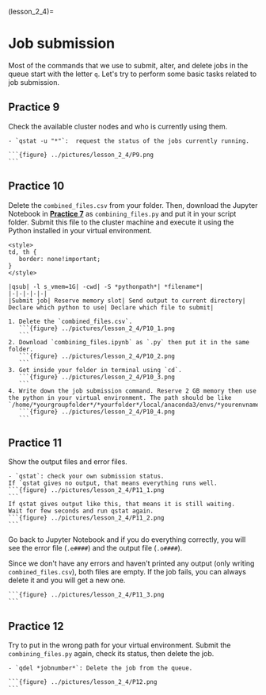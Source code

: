 (lesson_2_4)=
# Job submission
Most of the commands that we use to submit, alter, and delete jobs in the queue start with the letter `q`. Let's try to perform some basic tasks related to job submission.

## Practice 9 
Check the available cluster nodes and who is currently using them.
````{admonition} Checking status
- `qstat -u "*"`:  request the status of the jobs currently running.
````

````{admonition} Expected output
```{figure} ../pictures/lesson_2_4/P9.png
```
````

## Practice 10
Delete the `combined_files.csv` from your folder. Then, download the Jupyter Notebook in [**Practice 7**](Practice_7) as `combining_files.py` and put it in your script folder. Submit this file to the cluster machine and execute it using the Python installed in your virtual environment.

```{admonition} Submitting job
<style>
td, th {
   border: none!important;
}
</style>

|qsub| -l s_vmem=1G| -cwd| -S *pythonpath*| *filename*|
|-|-|-|-|-|
|Submit job| Reserve memory slot| Send output to current directory| Declare which python to use| Declare which file to submit|
```

````{admonition} Steps
1. Delete the `combined_files.csv`.
   ```{figure} ../pictures/lesson_2_4/P10_1.png
   ```
2. Download `combining_files.ipynb` as `.py` then put it in the same folder.
   ```{figure} ../pictures/lesson_2_4/P10_2.png
   ```
3. Get inside your folder in terminal using `cd`.
   ```{figure} ../pictures/lesson_2_4/P10_3.png
   ```
4. Write down the job submission command. Reserve 2 GB memory then use the python in your virtual environment. The path should be like
`/home/*yourgroupfolder*/*yourfolder*/local/anaconda3/envs/*yourenvname*/bin/python`
   ```{figure} ../pictures/lesson_2_4/P10_4.png
   ```
````

## Practice 11
Show the output files and error files.
````{admonition} Check job status
- `qstat`: check your own submission status.
If `qstat gives no output, that means everything runs well.
```{figure} ../pictures/lesson_2_4/P11_1.png
```
If qstat gives output like this, that means it is still waiting.
Wait for few seconds and run qstat again.
```{figure} ../pictures/lesson_2_4/P11_2.png
```
````
Go back to Jupyter Notebook and if you do everything correctly, you will see the error file (`.e####`) and the output file (`.o####`). 

Since we don't have any errors and haven't printed any output (only writing `combined_files.csv`), both files are empty. If the job fails, you can always delete it and you will get a new one.

````{admonition} Expected output
```{figure} ../pictures/lesson_2_4/P11_3.png
```
````

## Practice 12
Try to put in the wrong path for your virtual environment. Submit the `combining_files.py` again, check its status, then delete the job.

````{admonition} delete job
- `qdel *jobnumber*`: Delete the job from the queue.
````

````{admonition} Expected output
```{figure} ../pictures/lesson_2_4/P12.png
```
````
